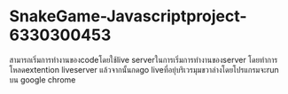 # SnakeGame-Javascriptproject-6330300453
สามารถเริ่มการทำงานของcodeโดยใช้live serverในการเริ่มการทำงานของserver
โดยทำการโหลดextention liveserver แล้วจากนั้นกดgo liveที่อยุ่บริเวรมุมขวาล่างโดยโปรแกรมจะrun บน google chrome
